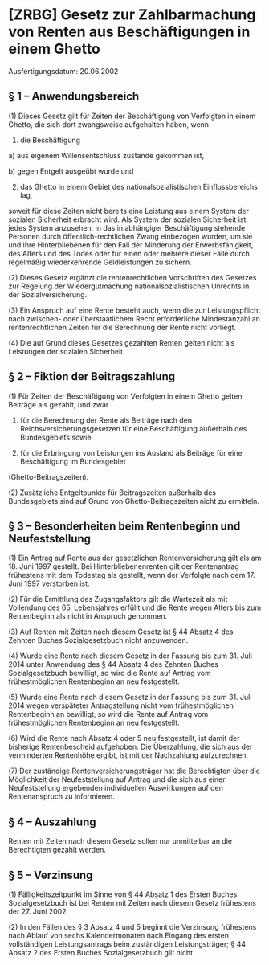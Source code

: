 # [ZRBG] Gesetz zur Zahlbarmachung von Renten aus Beschäftigungen in einem Ghetto

Ausfertigungsdatum: 20.06.2002

 

## § 1 – Anwendungsbereich

(1) Dieses Gesetz gilt für Zeiten der Beschäftigung von Verfolgten in einem Ghetto, die sich dort zwangsweise aufgehalten haben, wenn

1. die Beschäftigung

a) aus eigenem Willensentschluss zustande gekommen ist,

b) gegen Entgelt ausgeübt wurde und

2. das Ghetto in einem Gebiet des nationalsozialistischen Einflussbereichs lag,

soweit für diese Zeiten nicht bereits eine Leistung aus einem System der sozialen Sicherheit erbracht wird. Als System der sozialen Sicherheit ist jedes System anzusehen, in das in abhängiger Beschäftigung stehende Personen durch öffentlich-rechtlichen Zwang einbezogen wurden, um sie und ihre Hinterbliebenen für den Fall der Minderung der Erwerbsfähigkeit, des Alters und des Todes oder für einen oder mehrere dieser Fälle durch regelmäßig wiederkehrende Geldleistungen zu sichern.

(2) Dieses Gesetz ergänzt die rentenrechtlichen Vorschriften des Gesetzes zur Regelung der Wiedergutmachung nationalsozialistischen Unrechts in der Sozialversicherung.

(3) Ein Anspruch auf eine Rente besteht auch, wenn die zur Leistungspflicht nach zwischen- oder überstaatlichem Recht erforderliche Mindestanzahl an rentenrechtlichen Zeiten für die Berechnung der Rente nicht vorliegt.

(4) Die auf Grund dieses Gesetzes gezahlten Renten gelten nicht als Leistungen der sozialen Sicherheit.


## § 2 – Fiktion der Beitragszahlung

(1) Für Zeiten der Beschäftigung von Verfolgten in einem Ghetto gelten Beiträge als gezahlt, und zwar

1. für die Berechnung der Rente als Beiträge nach den Reichsversicherungsgesetzen für eine Beschäftigung außerhalb des Bundesgebiets sowie

2. für die Erbringung von Leistungen ins Ausland als Beiträge für eine Beschäftigung im Bundesgebiet

(Ghetto-Beitragszeiten).

(2) Zusätzliche Entgeltpunkte für Beitragszeiten außerhalb des Bundesgebiets sind auf Grund von Ghetto-Beitragszeiten nicht zu ermitteln.


## § 3 – Besonderheiten beim Rentenbeginn und Neufeststellung

(1) Ein Antrag auf Rente aus der gesetzlichen Rentenversicherung gilt als am 18. Juni 1997 gestellt. Bei Hinterbliebenenrenten gilt der Rentenantrag frühestens mit dem Todestag als gestellt, wenn der Verfolgte nach dem 17. Juni 1997 verstorben ist.

(2) Für die Ermittlung des Zugangsfaktors gilt die Wartezeit als mit Vollendung des 65. Lebensjahres erfüllt und die Rente wegen Alters bis zum Rentenbeginn als nicht in Anspruch genommen.

(3) Auf Renten mit Zeiten nach diesem Gesetz ist § 44 Absatz 4 des Zehnten Buches Sozialgesetzbuch nicht anzuwenden.

(4) Wurde eine Rente nach diesem Gesetz in der Fassung bis zum 31. Juli 2014 unter Anwendung des § 44 Absatz 4 des Zehnten Buches Sozialgesetzbuch bewilligt, so wird die Rente auf Antrag vom frühestmöglichen Rentenbeginn an neu festgestellt.

(5) Wurde eine Rente nach diesem Gesetz in der Fassung bis zum 31. Juli 2014 wegen verspäteter Antragstellung nicht vom frühestmöglichen Rentenbeginn an bewilligt, so wird die Rente auf Antrag vom frühestmöglichen Rentenbeginn an neu festgestellt.

(6) Wird die Rente nach Absatz 4 oder 5 neu festgestellt, ist damit der bisherige Rentenbescheid aufgehoben. Die Überzahlung, die sich aus der verminderten Rentenhöhe ergibt, ist mit der Nachzahlung aufzurechnen.

(7) Der zuständige Rentenversicherungsträger hat die Berechtigten über die Möglichkeit der Neufeststellung auf Antrag und die sich aus einer Neufeststellung ergebenden individuellen Auswirkungen auf den Rentenanspruch zu informieren.


## § 4 – Auszahlung

Renten mit Zeiten nach diesem Gesetz sollen nur unmittelbar an die Berechtigten gezahlt werden.


## § 5 – Verzinsung

(1) Fälligkeitszeitpunkt im Sinne von § 44 Absatz 1 des Ersten Buches Sozialgesetzbuch ist bei Renten mit Zeiten nach diesem Gesetz frühestens der 27. Juni 2002.

(2) In den Fällen des § 3 Absatz 4 und 5 beginnt die Verzinsung frühestens nach Ablauf von sechs Kalendermonaten nach Eingang des ersten vollständigen Leistungsantrags beim zuständigen Leistungsträger; § 44 Absatz 2 des Ersten Buches Sozialgesetzbuch gilt nicht.
